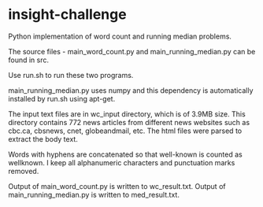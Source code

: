 # insight-challenge
Python implementation of word count and running median problems. 

The source files - main_word_count.py and main_running_median.py can be found in src. 

Use run.sh to run these two programs.

main_running_median.py uses numpy and this dependency is automatically installed by run.sh using apt-get.

The input text files are in wc_input directory, which is of 3.9MB size. This directory contains 772 news articles from different news websites such as cbc.ca, cbsnews, cnet, globeandmail, etc. The html files were parsed to extract the body text.

Words with hyphens are concatenated so that well-known is counted as wellknown. 
I keep all alphanumeric characters and punctuation marks removed. 

Output of main_word_count.py is written to wc_result.txt.
Output of main_running_median.py is written to med_result.txt.
